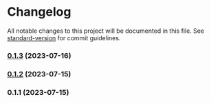 # Changelog

All notable changes to this project will be documented in this file. See [standard-version](https://github.com/conventional-changelog/standard-version) for commit guidelines.

### [0.1.3](https://github.com/stitcombe/colossal-fog/compare/v0.1.2...v0.1.3) (2023-07-16)

### [0.1.2](https://github.com/stitcombe/colossal-fog/compare/v0.1.1...v0.1.2) (2023-07-15)

### 0.1.1 (2023-07-15)
